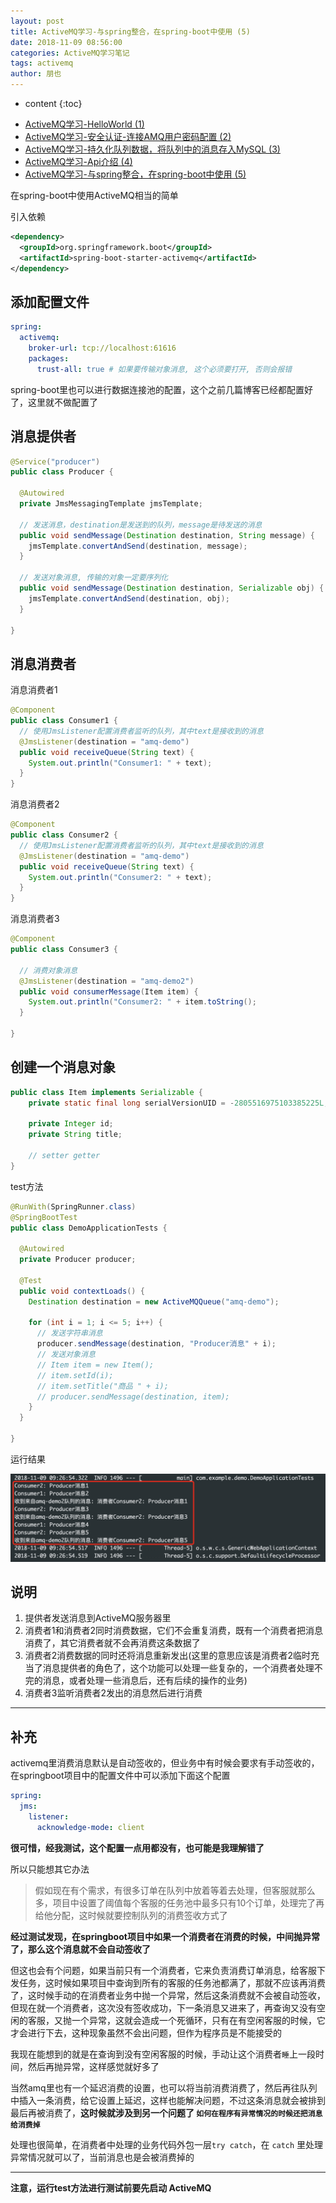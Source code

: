 ```yaml
---
layout: post
title: ActiveMQ学习-与spring整合，在spring-boot中使用 (5)
date: 2018-11-09 08:56:00
categories: ActiveMQ学习笔记
tags: activemq
author: 朋也
---
```


* content
{:toc}

- [ActiveMQ学习-HelloWorld (1)](https://atjiu.github.io/2018/11/05/activemq-helloworld/)
- [ActiveMQ学习-安全认证-连接AMQ用户密码配置 (2)](https://atjiu.github.io/2018/11/06/activemq-security/)
- [ActiveMQ学习-持久化队列数据，将队列中的消息存入MySQL (3)](https://atjiu.github.io/2018/11/06/activemq-persistence/)
- [ActiveMQ学习-Api介绍 (4)](https://atjiu.github.io/2018/11/08/activemq-api/)
- [ActiveMQ学习-与spring整合，在spring-boot中使用 (5)](https://atjiu.github.io/2018/11/09/activemq-spring-boot/)

在spring-boot中使用ActiveMQ相当的简单

引入依赖

```xml
<dependency>
  <groupId>org.springframework.boot</groupId>
  <artifactId>spring-boot-starter-activemq</artifactId>
</dependency>
```





## 添加配置文件

```yml
spring:
  activemq:
    broker-url: tcp://localhost:61616
    packages:
      trust-all: true # 如果要传输对象消息, 这个必须要打开, 否则会报错
```

spring-boot里也可以进行数据连接池的配置，这个之前几篇博客已经都配置好了，这里就不做配置了

## 消息提供者

```java
@Service("producer")
public class Producer {

  @Autowired
  private JmsMessagingTemplate jmsTemplate;

  // 发送消息，destination是发送到的队列，message是待发送的消息
  public void sendMessage(Destination destination, String message) {
    jmsTemplate.convertAndSend(destination, message);
  }

  // 发送对象消息, 传输的对象一定要序列化
  public void sendMessage(Destination destination, Serializable obj) {
    jmsTemplate.convertAndSend(destination, obj);
  }

}
```

## 消息消费者

消息消费者1
```java
@Component
public class Consumer1 {
  // 使用JmsListener配置消费者监听的队列，其中text是接收到的消息
  @JmsListener(destination = "amq-demo")
  public void receiveQueue(String text) {
    System.out.println("Consumer1: " + text);
  }
}
```

消息消费者2
```java
@Component
public class Consumer2 {
  // 使用JmsListener配置消费者监听的队列，其中text是接收到的消息
  @JmsListener(destination = "amq-demo")
  public void receiveQueue(String text) {
    System.out.println("Consumer2: " + text);
  }
}
```

消息消费者3
```java
@Component
public class Consumer3 {

  // 消费对象消息
  @JmsListener(destination = "amq-demo2")
  public void consumerMessage(Item item) {
    System.out.println("Consumer2: " + item.toString();
  }

}
```

## 创建一个消息对象

```java
public class Item implements Serializable {
    private static final long serialVersionUID = -2805516975103385225L;

    private Integer id;
    private String title;

    // setter getter
}
```

test方法
```java
@RunWith(SpringRunner.class)
@SpringBootTest
public class DemoApplicationTests {

  @Autowired
  private Producer producer;

  @Test
  public void contextLoads() {
    Destination destination = new ActiveMQQueue("amq-demo");

    for (int i = 1; i <= 5; i++) {
      // 发送字符串消息
      producer.sendMessage(destination, "Producer消息" + i);
      // 发送对象消息
      // Item item = new Item();
      // item.setId(i);
      // item.setTitle("商品 " + i);
      // producer.sendMessage(destination, item);
    }
  }

}
```

运行结果

![](/assets/images/QQ20181109-092723@2x.png)

## 说明

1. 提供者发送消息到ActiveMQ服务器里
2. 消费者1和消费者2同时消费数据，它们不会重复消费，既有一个消费者把消息消费了，其它消费者就不会再消费这条数据了
3. 消费者2消费数据的同时还将消息重新发出(这里的意思应该是消费者2临时充当了消息提供者的角色了，这个功能可以处理一些复杂的，一个消费者处理不完的消息，或者处理一些消息后，还有后续的操作的业务)
4. 消费者3监听消费者2发出的消息然后进行消费

---

## 补充

activemq里消费消息默认是自动签收的，但业务中有时候会要求有手动签收的，在springboot项目中的配置文件中可以添加下面这个配置

```yml
spring:
  jms:
    listener:
      acknowledge-mode: client
```

**很可惜，经我测试，这个配置一点用都没有，也可能是我理解错了**

所以只能想其它办法

> 假如现在有个需求，有很多订单在队列中放着等着去处理，但客服就那么多，项目中设置了阈值每个客服的任务池中最多只有10个订单，处理完了再给他分配，这时候就要控制队列的消费签收方式了

**经过测试发现，在springboot项目中如果一个消费者在消费的时候，中间抛异常了，那么这个消息就不会自动签收了**

但这也会有个问题，如果当前只有一个消费者，它来负责消费订单消息，给客服下发任务，这时候如果项目中查询到所有的客服的任务池都满了，那就不应该再消费了，这时候手动的在消费者业务中抛一个异常，然后这条消费就不会被自动签收，但现在就一个消费者，这次没有签收成功，下一条消息又进来了，再查询又没有空闲的客服，又抛一个异常，这就会造成一个死循环，只有在有空闲客服的时候，它才会进行下去，这种现象虽然不会出问题，但作为程序员是不能接受的

我现在能想到的就是在查询到没有空闲客服的时候，手动让这个消费者`睡`上一段时间，然后再抛异常，这样感觉就好多了

当然amq里也有一个延迟消费的设置，也可以将当前消费消费了，然后再往队列中插入一条消费，给它设置上延迟，这样也能解决问题，不过这条消息就会被排到最后再被消费了，**这时候就涉及到另一个问题了 `如何在程序有异常情况的时候还把消息给消费掉`**

处理也很简单，在消费者中处理的业务代码外包一层`try catch`，在 `catch` 里处理异常情况就可以了，当前消息也是会被消费掉的

---

**注意，运行test方法进行测试前要先启动 ActiveMQ**
